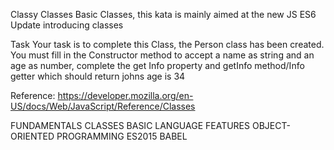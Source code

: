 Classy Classes
Basic Classes, this kata is mainly aimed at the new JS ES6 Update introducing classes

Task
Your task is to complete this Class, the Person class has been created. You must fill in the Constructor method to accept a name as string and an age as number, complete the get Info property and getInfo method/Info getter which should return johns age is 34

Reference: https://developer.mozilla.org/en-US/docs/Web/JavaScript/Reference/Classes

FUNDAMENTALS CLASSES BASIC LANGUAGE FEATURES OBJECT-ORIENTED PROGRAMMING ES2015 BABEL